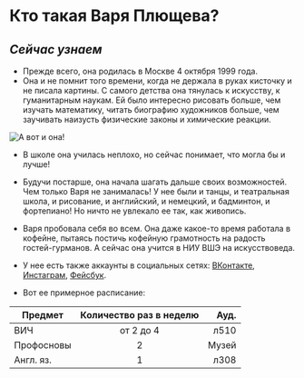 # Кто такая Варя Плющева? 
## *Сейчас узнаем*

* Прежде всего, она родилась в Москве 4 октября 1999 года. 
* Она и не помнит того времени, когда не держала в руках кисточку и не писала картины. С самого детства она тянулась к искусству, к гуманитарным наукам. Ей было интересно рисовать больше, чем изучать математику, читать биографию художников больше, чем заучивать наизусть физические законы и химические реакции. 

![А вот и она!](https://pp.userapi.com/c831208/v831208528/53b7f/GXLjfu7AT6Y.jpg "Совсем малышка в Чехии")

* В школе она училась неплохо, но сейчас понимает, что могла бы и лучше!
* Будучи постарше, она начала шагать дальше своих возможностей. Чем только Варя не занималась! У нее были и танцы, и театральная школа, и рисование, и английский, и немецкий, и бадминтон, и фортепиано! Но ничто не увлекало ее так, как живопись. 

* Варя пробовала себя во всем. Она даже какое-то время работала в кофейне, пытаясь постичь кофейную грамотность на радость гостей-гурманов. А сейчас она учится в НИУ ВШЭ на искусствоведа.  

* У нее есть также аккаунты в социальных сетях:
[ВКонтакте](https://vk.com/varyaplusheva),
[Инстаграм](https://www.instagram.com/varyaplusheva/),
[Фейсбук](https://www.facebook.com/varya.plusheva).

* Вот ее примерное расписание:

| Предмет       | Количество раз в неделю   | Ауд.   |
| ------------- |:-------------:            | -----: |
| ВИЧ           | от 2 до 4                 | л510   |
| Профосновы    | 2                         | Музей  |
| Англ. яз.     | 1                         | л308   |
